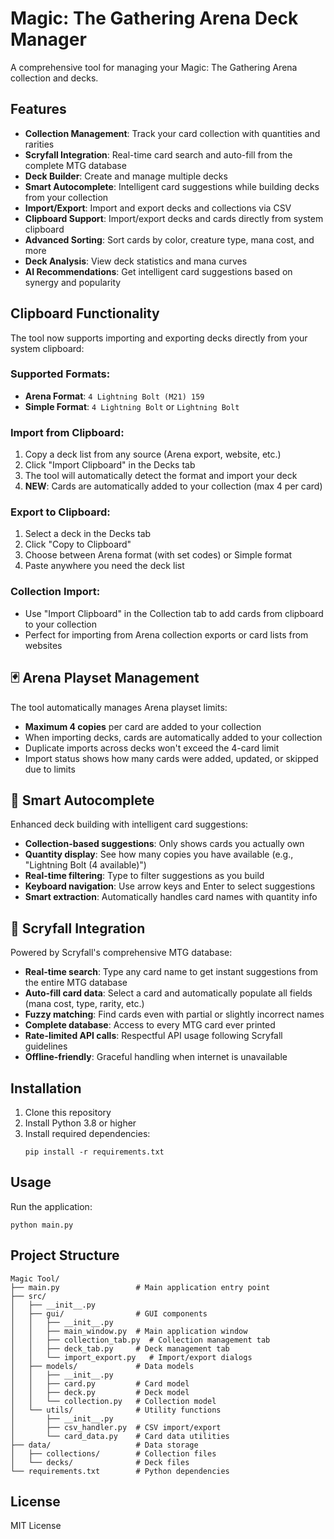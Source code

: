 # Magic: The Gathering Arena Deck Manager

A comprehensive tool for managing your Magic: The Gathering Arena collection and decks.

## Features

- **Collection Management**: Track your card collection with quantities and rarities
- **Scryfall Integration**: Real-time card search and auto-fill from the complete MTG database
- **Deck Builder**: Create and manage multiple decks
- **Smart Autocomplete**: Intelligent card suggestions while building decks from your collection
- **Import/Export**: Import and export decks and collections via CSV
- **Clipboard Support**: Import/export decks and cards directly from system clipboard
- **Advanced Sorting**: Sort cards by color, creature type, mana cost, and more
- **Deck Analysis**: View deck statistics and mana curves
- **AI Recommendations**: Get intelligent card suggestions based on synergy and popularity

## Clipboard Functionality

The tool now supports importing and exporting decks directly from your system clipboard:

### Supported Formats:
- **Arena Format**: `4 Lightning Bolt (M21) 159`
- **Simple Format**: `4 Lightning Bolt` or `Lightning Bolt`

### Import from Clipboard:
1. Copy a deck list from any source (Arena export, website, etc.)
2. Click "Import Clipboard" in the Decks tab
3. The tool will automatically detect the format and import your deck
4. **NEW**: Cards are automatically added to your collection (max 4 per card)

### Export to Clipboard:
1. Select a deck in the Decks tab
2. Click "Copy to Clipboard"
3. Choose between Arena format (with set codes) or Simple format
4. Paste anywhere you need the deck list

### Collection Import:
- Use "Import Clipboard" in the Collection tab to add cards from clipboard to your collection
- Perfect for importing from Arena collection exports or card lists from websites

## 🃏 **Arena Playset Management**

The tool automatically manages Arena playset limits:
- **Maximum 4 copies** per card are added to your collection
- When importing decks, cards are automatically added to your collection
- Duplicate imports across decks won't exceed the 4-card limit
- Import status shows how many cards were added, updated, or skipped due to limits

## 🎯 **Smart Autocomplete**

Enhanced deck building with intelligent card suggestions:
- **Collection-based suggestions**: Only shows cards you actually own
- **Quantity display**: See how many copies you have available (e.g., "Lightning Bolt (4 available)")
- **Real-time filtering**: Type to filter suggestions as you build
- **Keyboard navigation**: Use arrow keys and Enter to select suggestions
- **Smart extraction**: Automatically handles card names with quantity info

## 🔮 **Scryfall Integration**

Powered by Scryfall's comprehensive MTG database:
- **Real-time search**: Type any card name to get instant suggestions from the entire MTG database
- **Auto-fill card data**: Select a card and automatically populate all fields (mana cost, type, rarity, etc.)
- **Fuzzy matching**: Find cards even with partial or slightly incorrect names
- **Complete database**: Access to every MTG card ever printed
- **Rate-limited API calls**: Respectful API usage following Scryfall guidelines
- **Offline-friendly**: Graceful handling when internet is unavailable

## Installation

1. Clone this repository
2. Install Python 3.8 or higher
3. Install required dependencies:
   ```
   pip install -r requirements.txt
   ```

## Usage

Run the application:
```
python main.py
```

## Project Structure

```
Magic Tool/
├── main.py                 # Main application entry point
├── src/
│   ├── __init__.py
│   ├── gui/                # GUI components
│   │   ├── __init__.py
│   │   ├── main_window.py  # Main application window
│   │   ├── collection_tab.py  # Collection management tab
│   │   ├── deck_tab.py     # Deck management tab
│   │   └── import_export.py   # Import/export dialogs
│   ├── models/             # Data models
│   │   ├── __init__.py
│   │   ├── card.py         # Card model
│   │   ├── deck.py         # Deck model
│   │   └── collection.py   # Collection model
│   └── utils/              # Utility functions
│       ├── __init__.py
│       ├── csv_handler.py  # CSV import/export
│       └── card_data.py    # Card data utilities
├── data/                   # Data storage
│   ├── collections/        # Collection files
│   └── decks/              # Deck files
└── requirements.txt        # Python dependencies
```

## License

MIT License
